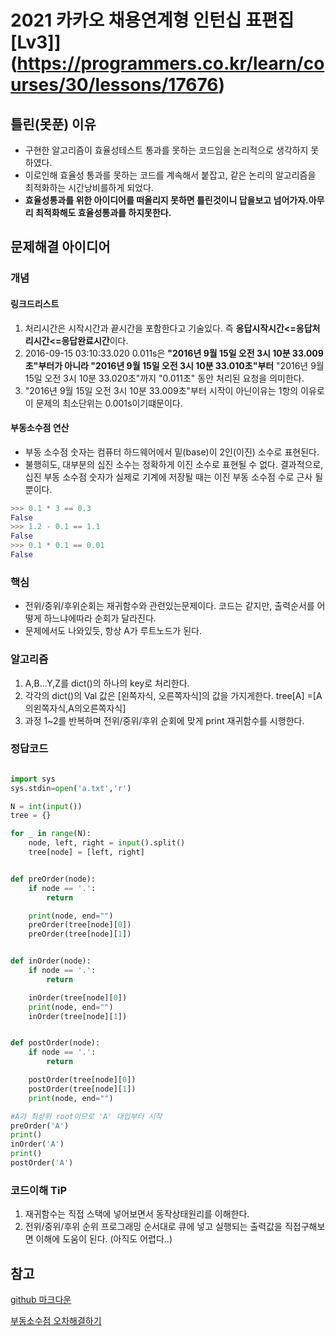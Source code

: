 # 2021 카카오 채용연계형 인턴십 표편집[Lv3]](https://programmers.co.kr/learn/courses/30/lessons/17676)


## 틀린(못푼) 이유 
* 구현한 알고리즘이 효율성테스트 통과를 못하는 코드임을 논리적으로 생각하지 못하였다. 
* 이로인해 효율성 통과를 못하는 코드를 계속해서 붙잡고, 같은 논리의 알고리즘을 최적화하는 시간낭비를하게 되었다.
* **효율성통과를 위한 아이디어를 떠올리지 못하면 틀린것이니 답을보고 넘어가자.아무리 최적화해도 효율성통과를 하지못한다.**

## 문제해결 아이디어

### 개념

#### 링크드리스트 
1. 처리시간은 시작시간과 끝시간을 포함한다고 기술있다. 즉 **응답시작시간<=응답처리시간<=응답완료시간**이다.
2. 2016-09-15 03:10:33.020 0.011s은 **"2016년 9월 15일 오전 3시 10분 33.009초"부터가 아니라 "2016년 9월 15일 오전 3시 10분 33.010초"부터** "2016년 9월 15일 오전 3시 10분 33.020초"까지 "0.011초" 동안 처리된 요청을 의미한다.
3. "2016년 9월 15일 오전 3시 10분 33.009초"부터 시작이 아닌이유는 1항의 이유로 이 문제의 최소단위는 0.001s이기떄문이다. 

#### 부동소수점 연산
* 부동 소수점 숫자는 컴퓨터 하드웨어에서 밑(base)이 2인(이진) 소수로 표현된다.
* 불행히도, 대부분의 십진 소수는 정확하게 이진 소수로 표현될 수 없다. 결과적으로, 십진 부동 소수점 숫자가 실제로 기계에 저장될 때는 이진 부동 소수점 수로 근사 될 뿐이다.
```python
>>> 0.1 * 3 == 0.3
False
>>> 1.2 - 0.1 == 1.1
False
>>> 0.1 * 0.1 == 0.01
False
```



### 핵심
* 전위/중위/후위순회는 재귀함수와 관련있는문제이다. 코드는 같지만, 출력순서를 어떻게 하느냐에따라 순회가 달라진다.
* 문제에서도 나와있듯, 항상 A가 루트노드가 된다.



### 알고리즘
 1. A,B...Y,Z를 dict()의 하나의 key로 처리한다. 
 2. 각각의 dict()의 Val 값은 [왼쪽자식, 오른쪽자식]의 값을 가지게한다. tree[A] =[A의왼쪽자식,A의오른쪽자식]
 3. 과정 1~2를 반복하며 전위/중위/후위 순회에 맞게 print 재귀함수를 시행한다. 


### 정답코드 

```python

import sys
sys.stdin=open('a.txt','r')

N = int(input())
tree = {}

for _ in range(N):
    node, left, right = input().split()
    tree[node] = [left, right]


def preOrder(node):
    if node == '.':
        return

    print(node, end="")
    preOrder(tree[node][0])
    preOrder(tree[node][1])


def inOrder(node):
    if node == '.':
        return

    inOrder(tree[node][0])
    print(node, end="")
    inOrder(tree[node][1])


def postOrder(node):
    if node == '.':
        return

    postOrder(tree[node][0])
    postOrder(tree[node][1])
    print(node, end="")

#A가 최상위 root이므로 'A' 대입부터 시작
preOrder('A')
print()
inOrder('A')
print()
postOrder('A')

```

### 코드이해 TiP 
 1. 재귀함수는 직접 스택에 넣어보면서 동작상태원리를 이해한다.
 2.  전위/중위/후위 순위 프로그래밍 순서대로 큐에 넣고 실행되는 출력값을 직접구해보면 이해에 도움이 된다. (아직도 어렵다..)



## 참고

[github 마크다운](https://ffoorreeuunn.tistory.com/226)

[부동소수점 오차해결하기](https://blog.winterjung.dev/2020/01/06/floating-point-in-python)


